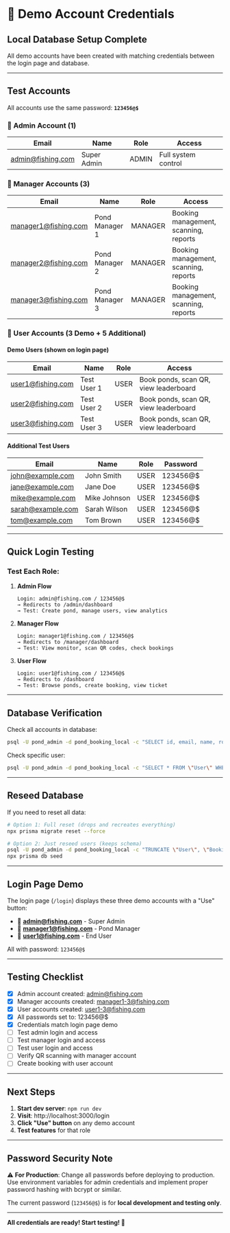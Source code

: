 # 🔑 Demo Account Credentials

## Local Database Setup Complete

All demo accounts have been created with matching credentials between the login page and database.

---

## Test Accounts

All accounts use the same password: **`123456@$`**

### 🔧 Admin Account (1)

| Email | Name | Role | Access |
|-------|------|------|--------|
| admin@fishing.com | Super Admin | ADMIN | Full system control |

### 👔 Manager Accounts (3)

| Email | Name | Role | Access |
|-------|------|------|--------|
| manager1@fishing.com | Pond Manager 1 | MANAGER | Booking management, scanning, reports |
| manager2@fishing.com | Pond Manager 2 | MANAGER | Booking management, scanning, reports |
| manager3@fishing.com | Pond Manager 3 | MANAGER | Booking management, scanning, reports |

### 👤 User Accounts (3 Demo + 5 Additional)

#### Demo Users (shown on login page)
| Email | Name | Role | Access |
|-------|------|------|--------|
| user1@fishing.com | Test User 1 | USER | Book ponds, scan QR, view leaderboard |
| user2@fishing.com | Test User 2 | USER | Book ponds, scan QR, view leaderboard |
| user3@fishing.com | Test User 3 | USER | Book ponds, scan QR, view leaderboard |

#### Additional Test Users
| Email | Name | Role | Password |
|-------|------|------|----------|
| john@example.com | John Smith | USER | 123456@$ |
| jane@example.com | Jane Doe | USER | 123456@$ |
| mike@example.com | Mike Johnson | USER | 123456@$ |
| sarah@example.com | Sarah Wilson | USER | 123456@$ |
| tom@example.com | Tom Brown | USER | 123456@$ |

---

## Quick Login Testing

### Test Each Role:

1. **Admin Flow**
   ```
   Login: admin@fishing.com / 123456@$
   → Redirects to /admin/dashboard
   → Test: Create pond, manage users, view analytics
   ```

2. **Manager Flow**
   ```
   Login: manager1@fishing.com / 123456@$
   → Redirects to /manager/dashboard
   → Test: View monitor, scan QR codes, check bookings
   ```

3. **User Flow**
   ```
   Login: user1@fishing.com / 123456@$
   → Redirects to /dashboard
   → Test: Browse ponds, create booking, view ticket
   ```

---

## Database Verification

Check all accounts in database:
```bash
psql -U pond_admin -d pond_booking_local -c "SELECT id, email, name, role FROM \"User\" WHERE email LIKE '%@fishing.com' ORDER BY role, email;"
```

Check specific user:
```bash
psql -U pond_admin -d pond_booking_local -c "SELECT * FROM \"User\" WHERE email = 'admin@fishing.com';"
```

---

## Reseed Database

If you need to reset all data:

```bash
# Option 1: Full reset (drops and recreates everything)
npx prisma migrate reset --force

# Option 2: Just reseed users (keeps schema)
psql -U pond_admin -d pond_booking_local -c "TRUNCATE \"User\", \"Booking\", \"BookingSeat\", \"Prize\" CASCADE;"
npx prisma db seed
```

---

## Login Page Demo

The login page (`/login`) displays these three demo accounts with a "Use" button:

- 🔧 **admin@fishing.com** - Super Admin
- 👔 **manager1@fishing.com** - Pond Manager  
- 👤 **user1@fishing.com** - End User

All with password: `123456@$`

---

## Testing Checklist

- [x] Admin account created: admin@fishing.com
- [x] Manager accounts created: manager1-3@fishing.com
- [x] User accounts created: user1-3@fishing.com
- [x] All passwords set to: 123456@$
- [x] Credentials match login page demo
- [ ] Test admin login and access
- [ ] Test manager login and access
- [ ] Test user login and access
- [ ] Verify QR scanning with manager account
- [ ] Create booking with user account

---

## Next Steps

1. **Start dev server**: `npm run dev`
2. **Visit**: http://localhost:3000/login
3. **Click "Use" button** on any demo account
4. **Test features** for that role

---

## Password Security Note

⚠️ **For Production**: Change all passwords before deploying to production. Use environment variables for admin credentials and implement proper password hashing with bcrypt or similar.

The current password (`123456@$`) is for **local development and testing only**.

---

**All credentials are ready! Start testing! 🎣**
